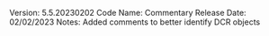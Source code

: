Version: 5.5.20230202
Code Name: Commentary
Release Date: 02/02/2023
Notes: Added comments to better identify DCR objects